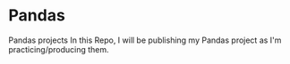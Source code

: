 # Pandas
Pandas projects
In this Repo, I will be publishing my Pandas project as I'm practicing/producing them.
